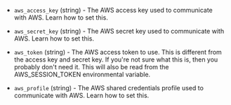 <!-- Code generated from the comments of the AwsAccessConfig struct in builder/docker/ecr_login.go; DO NOT EDIT MANUALLY -->

-   `aws_access_key` (string) - The AWS access key used to communicate with
AWS. Learn how to set
this.

-   `aws_secret_key` (string) - The AWS secret key used to communicate with
AWS. Learn how to set
this.

-   `aws_token` (string) - The AWS access token to use. This is different from
the access key and secret key. If you're not sure what this is, then you
probably don't need it. This will also be read from the AWS_SESSION_TOKEN
environmental variable.

-   `aws_profile` (string) - The AWS shared credentials profile used to
communicate with AWS. Learn how to set
this.

